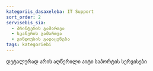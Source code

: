 ```yaml
---
kategoriis_dasaxeleba: IT Support
sort_order: 2
servisebis_sia:
  - პრინტერის გამართვა
  - სკანერის გამართვა
  - ვინდოუსის გადაყენება
tags: kategoriebi
---
```

დეტალურად არის აღწერილი აიტი საპორტის სერვისები
